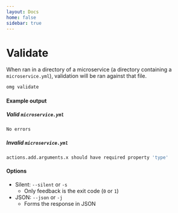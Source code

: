 ```yaml
---
layout: Docs
home: false
sidebar: true
---
```

# Validate
When ran in a directory of a microservice (a directory containing a `microservice.yml`), validation will be ran against that file.
```sh
omg validate
```
#### Example output
##### Valid `microservice.yml`
```sh
No errors
```
##### Invalid `microservice.yml`
```sh
actions.add.arguments.x should have required property 'type'
```

#### Options
 - Silent: `--silent` or `-s`
   - Only feedback is the exit code (`0` or `1`)
 - JSON: `--json` or `-j`
   - Forms the response in JSON

